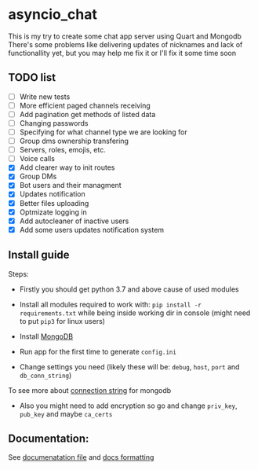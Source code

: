 # asyncio_chat

This is my try to create some chat app server using Quart and Mongodb  
There's some problems like delivering updates of nicknames and lack of functionallity yet, but you may help me fix it or I'll fix it some time soon  

## TODO list

- [ ] Write new tests
- [ ] More efficient paged channels receiving
- [ ] Add pagination get methods of listed data
- [ ] Changing passwords
- [ ] Specifying for what channel type we are looking for
- [ ] Group dms ownership transfering
- [ ] Servers, roles, emojis, etc.
- [ ] Voice calls
- [x] Add clearer way to init routes
- [x] Group DMs
- [x] Bot users and their managment
- [x] Updates notification
- [x] Better files uploading
- [x] Optmizate logging in
- [x] Add autocleaner of inactive users
- [x] Add some users updates notification system

## Install guide

Steps:

- Firstly you should get python 3.7 and above cause of used modules

- Install all modules required to work with: `pip install -r requirements.txt` while being inside working dir in console (might need to put `pip3` for linux users)

- Install [MongoDB](https://www.mongodb.com/try/download/community)

- Run app for the first time to generate `config.ini`

- Change settings you need (likely these will be: `debug`, `host`, `port` and `db_conn_string`)

To see more about [connection string](https://docs.mongodb.com/manual/reference/connection-string/) for mongodb

- Also you might need to add encryption so go and change `priv_key`, `pub_key` and maybe `ca_certs`

## Documentation:

See [documenatation file](/Docs.md) and [docs formatting](/Docs_format.md)
